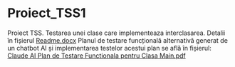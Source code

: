 # Proiect_TSS1
Proiect TSS. Testarea unei clase care implementeaza interclasarea. Detalii în fișierul [Readme.docx](https://github.com/user-attachments/files/20532366/Readme.docx)
Planul de testare funcțională alternativă generat de un chatbot AI și implementarea testelor acestui plan se află în fișierul: [Claude AI Plan de Testare Functionala pentru Clasa Main.pdf](https://github.com/user-attachments/files/20531190/Claude.AI.Plan.de.Testare.Functionala.pentru.Clasa.Main.pdf)


